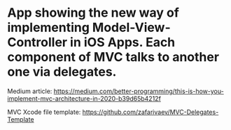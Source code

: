 # App showing the new way of implementing Model-View-Controller in iOS Apps. Each component of MVC talks to another one via delegates.

Medium article: https://medium.com/better-programming/this-is-how-you-implement-mvc-architecture-in-2020-b39d65b4212f

MVC Xcode file template: https://github.com/zafarivaev/MVC-Delegates-Template
